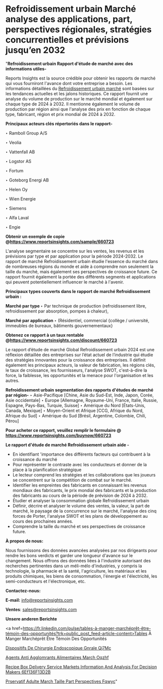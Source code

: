 # Refroidissement urbain Marché analyse des applications, part, perspectives régionales, stratégies concurrentielles et prévisions jusqu’en 2032

"<strong>Refroidissement urbain Rapport d'étude de marché avec des informations utiles-</strong>

Reports Insights est la source crédible pour obtenir les rapports de marché qui vous fourniront l'avance dont votre entreprise a besoin. Les informations détaillées du <a href=https://www.reportsinsights.com/sample/660723>Refroidissement urbain marché</a> sont basées sur les tendances actuelles et les jalons historiques. Ce rapport fournit une analyse du volume de production sur le marché mondial et également sur chaque type de 2024 à 2032. Il mentionne également le volume de production par région ainsi que l'analyse des prix en fonction de chaque type, fabricant, région et prix mondial de 2024 à 2032.

<b>Principaux acteurs clés répertoriés dans le rapport-</b>

‣ Ramboll Group A/S

‣ Veolia

‣ Vattenfall AB

‣ Logstor AS

‣ Fortum

‣ Goteborg Energi AB

‣ Helen Oy

‣ Wien Energie

‣ Siemens

‣ Alfa Laval

‣ Engie

<strong><b>Obtenir un exemple de copie @</b></strong><a href=https://www.reportsinsights.com/sample/660723><strong><b>https://www.reportsinsights.com/sample/660723</b></strong></a>

L'analyse segmentaire se concentre sur les ventes, les revenus et les prévisions par type et par application pour la période 2024-2032. Le rapport de marché Refroidissement urbain étudie l'essence du marché dans de nombreuses régions du monde et aide à comprendre non seulement la taille du marché, mais également ses perspectives de croissance future. Ce rapport fournit également la portée des différents segments et applications qui peuvent potentiellement influencer le marché à l'avenir.

<strong>Principaux types couverts dans le rapport de marché Refroidissement urbain :</strong>

<strong>Marché par type </strong>
‣ Par technique de production (refroidissement libre, refroidissement par absorption, pompes à chaleur),

<strong>Marché par application </strong>
‣ (Résidentiel, commercial {collège / université, immeubles de bureaux, bâtiments gouvernementaux}

<strong><b>Obtenez ce rapport à un taux rentable @</b></strong><a href=https://www.reportsinsights.com/discount/660723><strong><b>https://www.reportsinsights.com/discount/660723</b></strong></a>

Le rapport d’étude de marché Global Refroidissement urbain 2024 est une réflexion détaillée des entreprises sur l’état actuel de l’industrie qui étudie des stratégies innovantes pour la croissance des entreprises. Il définit également les principaux acteurs, la valeur de fabrication, les régions clés, le taux de croissance, les fournisseurs, l'analyse SWOT, c'est-à-dire la force, la faiblesse, les opportunités et la menace pour l'organisation et les autres.

<strong>Refroidissement urbain segmentation des rapports d'études de marché par région-</strong>
‣ Asie-Pacifique [Chine, Asie du Sud-Est, Inde, Japon, Corée, Asie occidentale]
‣ Europe [Allemagne, Royaume-Uni, France, Italie, Russie, Espagne, Pays-Bas, Turquie, Suisse]
‣ Amérique du Nord [États-Unis, Canada, Mexique]
‣ Moyen-Orient et Afrique [CCG, Afrique du Nord, Afrique du Sud]
‣ Amérique du Sud [Brésil, Argentine, Colombie, Chili, Pérou]

<strong>Pour acheter ce rapport, veuillez remplir le formulaire @   <a href=https://www.reportsinsights.com/buynow/660723>https://www.reportsinsights.com/buynow/660723</a></strong>

<strong>Le rapport d'étude de marché Refroidissement urbain aide -</strong>
<ul>
  <li>En identifiant 'importance des différents facteurs qui contribuent à la croissance du marché</li>
  <li>Pour représenter le contraste avec les conducteurs et donner de la place à la planification stratégique</li>
  <li>Le lecteur comprend les stratégies et les collaborations que les joueurs se concentrent sur la compétition de combat sur le marché.</li>
  <li>Identifier les empreintes des fabricants en connaissant les revenus mondiaux des fabricants, le prix mondial des fabricants et la production des fabricants au cours de la période de prévision de 2024 à 2032.</li>
  <li>Étudier et analyser la consommation globale Refroidissement urbain</li>
  <li>Définir, décrire et analyser le volume des ventes, la valeur, la part de marché, le paysage de la concurrence sur le marché, l'analyse des cinq forces de Porter, l'analyse SWOT et les plans de développement au cours des prochaines années.</li>
  <li>Comprendre la taille du marché et ses perspectives de croissance future.</li>
</ul>
<strong>À propos de nous:</strong>

Nous fournissons des données avancées analysées par nos dirigeants pour rendre les bons verdicts et garder une longueur d'avance sur le changement. Nous offrons des données liées à l'industrie autorisant des recherches pertinentes dans un méli-mélo d'industries, y compris la technologie, la pharmacie et la santé, l'agriculture, les matériaux et les produits chimiques, les biens de consommation, l'énergie et l'électricité, les semi-conducteurs et l'électronique, etc.

<strong>Contactez-nous:</strong>

<strong>E-mail:</strong> <a href=mailto:info@reportsinsights.com>info@reportsinsights.com</a>

<strong>Ventes</strong>: <a href=mailto:sales@reportsinsights.com>sales@reportsinsights.com</a>

<strong>Unsere anderen Berichte</strong>

<a href=https://fr.linkedin.com/pulse/tables-à-manger-marchéprêt-être-témoin-des-opportunités?trk=public_post_feed-article-content>Tables À Manger Marchéprêt Être Témoin Des Opportunités</a>

<a href=https://www.linkedin.com/pulse/dispositifs-de-chirurgie-endoscopique-g%C3%A9n%C3%A9rale-qj7mc/>Dispositifs De Chirurgie Endoscopique Gnrale Qj7Mc</a>

<a href=https://www.linkedin.com/pulse/agents-anti-agglom%C3%A9rants-alimentaires-march%C3%A9-oqzhf/>Agents Anti Agglomrants Alimentaires March Oqzhf</a>

<a href=https://medium.com/@atulpawarpune12/recipe-box-delivery-service-markets-information-and-analysis-for-decision-makers-6ef136f13d2b>Recipe Box Delivery Service Markets Information And Analysis For Decision Makers 6Ef136F13D2B</a>

<a href=https://www.linkedin.com/pulse/pr%C3%A9servatif-adulte-march%C3%A9-taille-part-perspectives-fqwyc/>Prservatif Adulte March Taille Part Perspectives Fqwyc</a>"
